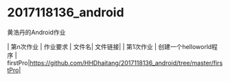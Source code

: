 # 2017118136_android
黄浩丹的Android作业

|  第n次作业   | 作业要求 | 文件名| 文件链接|
|  第1次作业   | 创建一个helloworld程序 | firstPro|https://github.com/HHDhaitang/2017118136_android/tree/master/firstPro|
